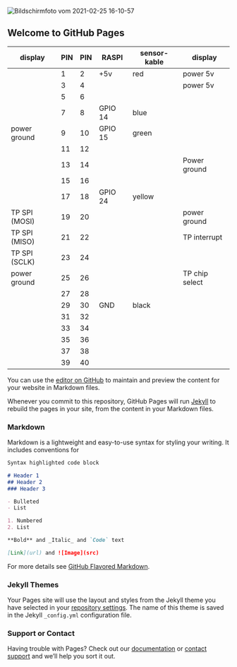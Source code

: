 ![Bildschirmfoto vom 2021-02-25 16-10-57](https://user-images.githubusercontent.com/3499600/110813915-3e29f680-8289-11eb-83f7-f701e3ab167c.png)


## Welcome to GitHub Pages
display|PIN | PIN | RASPI | sensor-kable|display
|----|----|-----|-------|-------------|----------
|    |1   |2    | +5v   | red         | power 5v
|    |3   |4    |       |             | power 5v
|    |5 |6  |           |              |
|    |7 |8  | GPIO 14   | blue       |
|power ground|9 |10 | GPIO 15 | green |
|    |11 |12| | |
|    |13 | 14|        |     | Power ground
|    |15 | 16| | |
|    |17 | 18 | GPIO 24  | yellow |
|TP SPI (MOSI)|19 | 20 |       |     | power ground
|TP SPI (MISO)|21 | 22|        |     | TP interrupt
|TP SPI (SCLK)|23 | 24|        |     | 
|power ground|25 | 26 |       |     | TP chip select
|    |27 | 28| | |
|    |29 | 30 | GND |black|
|    |31 | 32| | |
|    |33 | 34| | |
|    |35 | 36| | |
|    |37 | 38| | |
|    |39 | 40| | |




You can use the [editor on GitHub](https://github.com/CGreweling/forSCHU/edit/gh-pages/index.md) to maintain and preview the content for your website in Markdown files.

Whenever you commit to this repository, GitHub Pages will run [Jekyll](https://jekyllrb.com/) to rebuild the pages in your site, from the content in your Markdown files.

### Markdown

Markdown is a lightweight and easy-to-use syntax for styling your writing. It includes conventions for

```markdown
Syntax highlighted code block

# Header 1
## Header 2
### Header 3

- Bulleted
- List

1. Numbered
2. List

**Bold** and _Italic_ and `Code` text

[Link](url) and ![Image](src)
```

For more details see [GitHub Flavored Markdown](https://guides.github.com/features/mastering-markdown/).

### Jekyll Themes

Your Pages site will use the layout and styles from the Jekyll theme you have selected in your [repository settings](https://github.com/CGreweling/forSCHU/settings). The name of this theme is saved in the Jekyll `_config.yml` configuration file.

### Support or Contact

Having trouble with Pages? Check out our [documentation](https://docs.github.com/categories/github-pages-basics/) or [contact support](https://support.github.com/contact) and we’ll help you sort it out.
